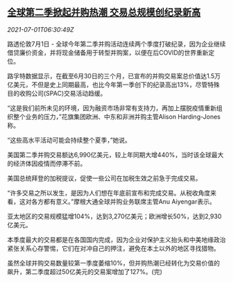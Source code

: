 <!--1625122862000-->
[全球第二季掀起并购热潮 交易总规模创纪录新高](https://cn.reuters.com/article/ma-frenzy-q2-0701-thur-idCNKCS2E73IE)
------

<div><i>2021-07-01T06:30:49Z</i></div><p>路透伦敦7月1日 - 全球今年第二季并购活动连续两个季度打破纪录，因为企业继续借贷廉价资金，并将现金储备用于转型并购案，以便在后COVID的世界重新定位。</p><p>路孚特数据显示，在截至6月30日的三个月，已宣布的并购交易案总价值达1.5万亿美元，不但是史上同期最高，也比今年第一季创下的纪录高出13%，尽管特殊目的收购公司(SPAC)交易活动趋缓。</p><p>“这是我们前所未见的环境，因为融资市场非常有支持力，再加上摆脱疫情重新组织整个业务的压力，”花旗集团欧洲、中东和非洲并购主管Alison Harding-Jones称。</p><p>“这些高水平活动可能会持续整个夏季，”她说。</p><p>美国第二季并购交易额达6,990亿美元，较上年同期大增440%，当时该全球最大的经济体因疫情而停滞不前。</p><p>美国总统拜登的加税提议，促使一些公司在加税生效之前急于完成交易。</p><p>“许多交易之所以发生，是因为人们想在年底前宣布和完成交易。从税收角度来看，这对各方都有意义。”摩根大通全球并购业务联席主管Anu Aiyengar表示。</p><p>亚太地区的交易规模猛增104%，达到3,270亿美元；欧洲增长50%，达到2,930亿美元。</p><p>本季度最大的交易都是在各国国内完成，因为企业对保护主义抬头和中美地缘政治紧张关系心存警惕，它们在对冲自己的押注，避免在本土以外的地区寻找猎物。</p><p>虽然全球并购交易数量较第一季度萎缩10%，但并购热潮已经转化为交易价值的飙升，第二季度超过50亿美元的交易案增加了127%。(完)</p>
